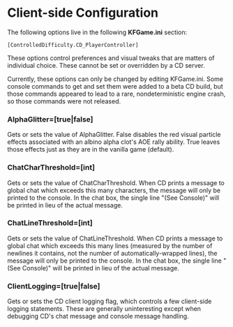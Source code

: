 # Client-side Configuration

The following options live in the following **KFGame.ini** section:

```
[ControlledDifficulty.CD_PlayerController]
```

These options control preferences and visual tweaks that are
matters of individual choice.  These cannot be set or overridden
by a CD server.

Currently, these options can only be changed by editing KFGame.ini.
Some console commands to get and set them were added to a beta CD
build, but those commands appeared to lead to a rare,
nondeterministic engine crash, so those commands were not released.

### AlphaGlitter=[true|false]

Gets or sets the value of AlphaGlitter.  False disables the red visual
particle effects associated with an albino alpha clot's AOE rally ability.
True leaves those effects just as they are in the vanilla game (default).

### ChatCharThreshold=[int]

Gets or sets the value of ChatCharThreshold.  When CD prints a message
to global chat which exceeds this many characters, the
message will only be printed to the console.  In the chat box, the single
line "(See Console)" will be printed in lieu of the actual message.

### ChatLineThreshold=[int]

Gets or sets the value of ChatLineThreshold.  When CD prints a message
to global chat which exceeds this many lines (measured by the number of
newlines it contains, not the number of automatically-wrapped lines), the
message will only be printed to the console.  In the chat box, the single
line "(See Console)" will be printed in lieu of the actual message.

### ClientLogging=[true|false]

Gets or sets the CD client logging flag, which controls a few client-side
logging statements.  These are generally uninteresting except when debugging
CD's chat message and console message handling.

